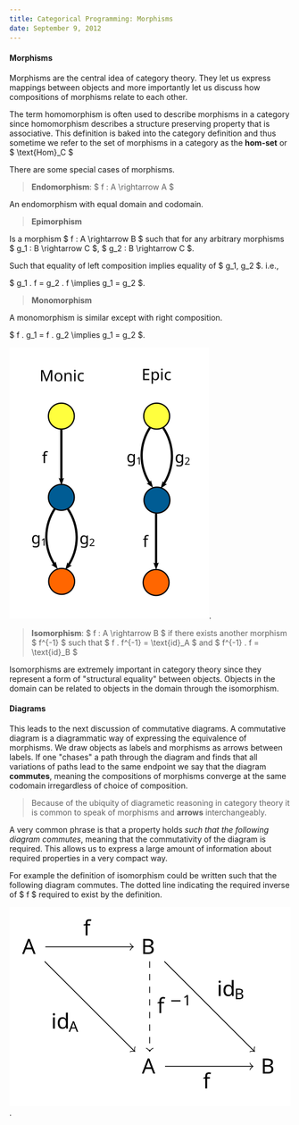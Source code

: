 ```yaml
---
title: Categorical Programming: Morphisms
date: September 9, 2012
---
```


#### Morphisms

Morphisms are the central idea of category theory. They let us
express mappings between objects and more importantly let us
discuss how compositions of morphisms relate to each other.

The term homomorphism is often used to describe morphisms in a
category since homomorphism describes a structure preserving
property that is associative. This definition is baked into the
category definition and thus sometime we refer to the set of
morphisms in a category as the **hom-set** or $ \\text\{Hom\}_C $

There are some special cases of morphisms.

> **Endomorphism**: $ f : A \\rightarrow A $

An endomorphism with equal domain and codomain.

> **Epimorphism**

Is a morphism $ f : A \\rightarrow B $ such that for any arbitrary
morphisms $ g_1 : B \\rightarrow C $, $ g_2 : B \\rightarrow C $.

Such that equality of left composition implies equality of $ g_1,
g_2 $. i.e.,

$ g_1 . f = g_2 . f \\implies g_1 = g_2 $.

> **Monomorphism**

A monomorphism is similar except with right composition.

$ f . g_1  = f . g_2  \\implies g_1 = g_2 $.

![Illustration](/images/epic_monic.svg).

> **Isomorphism**: $ f : A \\rightarrow B $ if there exists another
morphism $ f^\{-1\} $ such that $ f . f^\{-1\} = \\text\{id\}\_A $
and $ f^{-1} . f = \\text\{id\}\_B $

Isomorphisms are extremely important in category theory since
they represent a form of "structural equality" between objects.
Objects in the domain can be related to objects in the domain
through the isomorphism.

#### Diagrams

This leads to the next discussion of commutative diagrams. A
commutative diagram is a diagrammatic way of expressing the
equivalence of morphisms. We draw objects as labels and morphisms
as arrows between labels. If one "chases" a path through the
diagram and finds that all variations of paths lead to the same
endpoint we say that the diagram **commutes**, meaning the
compositions of morphisms converge at the same codomain
irregardless of choice of composition.

> Because of the ubiquity of diagrametic reasoning in category theory it
> is common to speak of morphisms and **arrows** interchangeably.

A very common phrase is that a property holds *such that the
following diagram commutes*, meaning that the commutativity of the
diagram is required. This allows us to express a large amount of
information about required properties in a very compact way.

For example the definition of isomorphism could be written such
that the following diagram commutes. The dotted line indicating
the required inverse of $ f $ required to exist by the definition.

![Illustration](/images/iso.svg).
